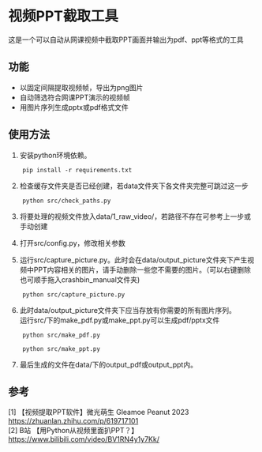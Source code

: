 # 视频PPT截取工具
这是一个可以自动从网课视频中截取PPT画面并输出为pdf、ppt等格式的工具

## 功能
+ 以固定间隔提取视频帧，导出为png图片
+ 自动筛选符合网课PPT演示的视频帧
+ 用图片序列生成pptx或pdf格式文件

## 使用方法
1. 安装python环境依赖。  
```shell
    pip install -r requirements.txt
```
   
2. 检查缓存文件夹是否已经创建，若data文件夹下各文件夹完整可跳过这一步
```shell
    python src/check_paths.py
```

3. 将要处理的视频文件放入data/1_raw_video/，若路径不存在可参考上一步或手动创建

4. 打开src/config.py，修改相关参数  

5. 运行src/capture_picture.py。此时会在data/output_picture文件夹下产生视频中PPT内容相关的图片，请手动删除一些您不需要的图片。（可以右键删除也可顺手拖入crashbin_manual文件夹)
```shell
    python src/capture_picture.py
```

6. 此时data/output_picture文件夹下应当存放有你需要的所有图片序列。  
运行src/下的make_pdf.py或make_ppt.py可以生成pdf/pptx文件
```shell
    python src/make_pdf.py
```

```shell
    python src/make_ppt.py
```

7. 最后生成的文件在data/下的output_pdf或output_ppt内。

## 参考
[1] 【视频提取PPT软件】微光萌生 Gleamoe Peanut 2023 https://zhuanlan.zhihu.com/p/619717101  
[2] B站 【用Python从视频里面扒PPT？】 https://www.bilibili.com/video/BV1RN4y1y7Kk/
